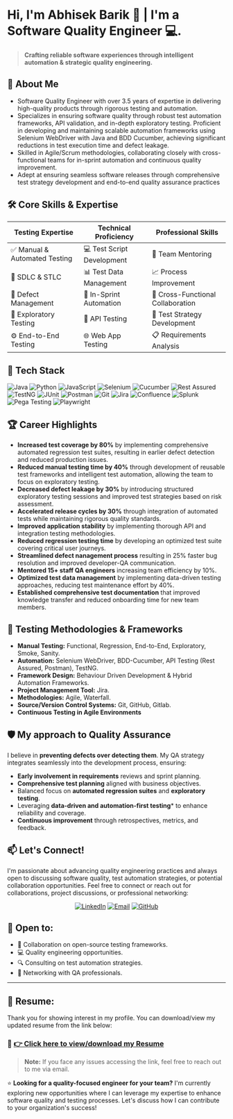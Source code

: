 # Hi, I'm Abhisek Barik 👋 | I'm a Software Quality Engineer 💻.

> **Crafting reliable software experiences through intelligent automation & strategic quality engineering.**

## 📖 About Me

- Software Quality Engineer with over 3.5 years of expertise in delivering high-quality products through rigorous testing and automation.
- Specializes in ensuring software quality through robust test automation frameworks, API validation, and in-depth exploratory testing. Proficient in developing and maintaining scalable automation frameworks using Selenium WebDriver with Java and BDD Cucumber, achieving significant reductions in test execution time and defect leakage.
- Skilled in Agile/Scrum methodologies, collaborating closely with cross-functional teams for in-sprint automation and continuous quality improvement.
- Adept at ensuring seamless software releases through comprehensive test strategy development and end-to-end quality assurance practices


## 🛠️ Core Skills & Expertise

| Testing Expertise | Technical Proficiency | Professional Skills |
|-------------------|------------------------|---------------------|
| ✅ Manual & Automated Testing | 💻 Test Script Development | 👥 Team Mentoring |
| 🔄 SDLC & STLC | 📊 Test Data Management | 📈 Process Improvement |
| 🐞 Defect Management | 🚀 In-Sprint Automation | 🤝 Cross-Functional Collaboration |
| 🔎 Exploratory Testing | 🧩 API Testing | 📝 Test Strategy Development |
| ⚙️ End-to-End Testing | 🌐 Web App Testing | 📋 Requirements Analysis |

## 🚀 Tech Stack

![Java](https://img.shields.io/badge/-Java-007396?style=flat&logo=java&logoColor=white)
![Python](https://img.shields.io/badge/-Python-3776AB?style=flat&logo=python&logoColor=white)
![JavaScript](https://img.shields.io/badge/-JavaScript-F7DF1E?style=flat&logo=javascript&logoColor=black)
![Selenium](https://img.shields.io/badge/-Selenium-43B02A?style=flat&logo=selenium&logoColor=white)
![Cucumber](https://img.shields.io/badge/-Cucumber-23D96C?style=flat&logo=cucumber&logoColor=white)
![Rest Assured](https://img.shields.io/badge/-Rest%20Assured-4BA82E?style=flat)
![TestNG](https://img.shields.io/badge/-TestNG-007ACC?style=flat)
![JUnit](https://img.shields.io/badge/-JUnit-25A162?style=flat&logo=junit5&logoColor=white)
![Postman](https://img.shields.io/badge/-Postman-FF6C37?style=flat&logo=postman&logoColor=white)
![Git](https://img.shields.io/badge/-Git-F05032?style=flat&logo=git&logoColor=white)
![Jira](https://img.shields.io/badge/-Jira-0052CC?style=flat&logo=jira&logoColor=white)
![Confluence](https://img.shields.io/badge/-Confluence-172B4D?style=flat&logo=confluence&logoColor=white)
![Splunk](https://img.shields.io/badge/-Splunk-000000?style=flat&logo=splunk)
![Pega Testing](https://img.shields.io/badge/-PegaTesting-007ACC?style=flat)
![Playwright](https://img.shields.io/badge/-Playwright-172B4D?style=flat&logo=playwright&logoColor=white)

## 🏆 Career Highlights

- **Increased test coverage by 80%** by implementing comprehensive automated regression test suites, resulting in earlier defect detection and reduced production issues.
- **Reduced manual testing time by 40%** through development of reusable test frameworks and intelligent test automation, allowing the team to focus on exploratory testing.
- **Decreased defect leakage by 30%** by introducing structured exploratory testing sessions and improved test strategies based on risk assessment.
- **Accelerated release cycles by 30%** through integration of automated tests while maintaining rigorous quality standards.
- **Improved application stability** by implementing thorough API and integration testing methodologies.
- **Reduced regression testing time** by developing an optimized test suite covering critical user journeys.
- **Streamlined defect nanagement process** resulting in 25% faster bug resolution and improved developer-QA communication.
- **Mentored 15+ staff QA engineers** increasing team efficiency by 10%.
- **Optimized test data management** by implementing data-driven testing approaches, reducing test maintenance effort by 40%.
- **Established comprehensive test documentation** that improved knowledge transfer and reduced onboarding time for new team members.

## 🧪 Testing Methodologies & Frameworks  

- **Manual Testing:** Functional, Regression, End-to-End, Exploratory, Smoke, Sanity.  
- **Automation:** Selenium WebDriver, BDD-Cucumber, API Testing (Rest Assured, Postman), TestNG.
- **Framework Design:** Behaviour Driven Development & Hybrid Automation Frameworks.  
- **Project Management Tool:** Jira.
- **Methodologies:** Agile, Waterfall.
- **Source/Version Control Systems:** Git, GitHub, Gitlab.
- **Continuous Testing in Agile Environments**  

## 🛡️ My approach to Quality Assurance

I believe in **preventing defects over detecting them**. My QA strategy integrates seamlessly into the development process, ensuring:
- **Early involvement in requirements** reviews and sprint planning.  
- **Comprehensive test planning** aligned with business objectives.  
- Balanced focus on **automated regression suites** and **exploratory testing**.
- Leveraging **data-driven and automation-first testing*** to enhance reliability and coverage.
- **Continuous improvement** through retrospectives, metrics, and feedback.

## 📫 Let's Connect!

I'm passionate about advancing quality engineering practices and always open to discussing software quality, test automation strategies, or potential collaboration opportunities. Feel free to connect or reach out for collaborations, project discussions, or professional networking:

<div align="center">
  
[![LinkedIn](https://img.shields.io/badge/-linkedin.com/in/abhisekbarik/-0077B5?style=flat&logo=linkedin&logoColor=white)](https://www.linkedin.com/in/abhisekbarik/)
[![Email](https://img.shields.io/badge/-abhisekbarik.sdet@gmail.com-D14836?flate&logo=gmail&logoColor=white)](mailto:abhisekbarik.sdet@gmail.com)
[![GitHub](https://img.shields.io/badge/-github.com/abhisekbarik18-181717?style=fflat&logo=github)](https://github.com/abhisekbarik18)
</div>


## 💼 Open to:

- 🤝 Collaboration on open-source testing frameworks.
- 💻 Quality engineering opportunities.
- 🔍 Consulting on test automation strategies.
- 👥 Networking with QA professionals.
---

## 📝 Resume:
Thank you for showing interest in my profile. You can download/view my updated resume from the link below:

### 🔗 [👉 Click here to view/download my Resume](https://drive.google.com/drive/folders/14JBcWtylHokHKKf7fbz-4qxpUcrF23_1?usp=sharing)

> **Note:** If you face any issues accessing the link, feel free to reach out to me via email.



⭐ **Looking for a quality-focused engineer for your team?** I'm currently exploring new opportunities where I can leverage my expertise to enhance software quality and testing processes. Let's discuss how I can contribute to your organization's success!


